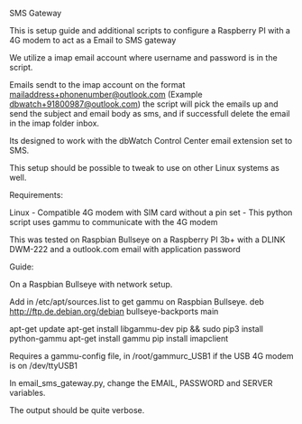 SMS Gateway

This is setup guide and additional scripts to configure a Raspberry PI with a 4G modem to act as a Email to SMS gateway

We utilize a imap email account where username and password is in the script. 

Emails sendt to the imap account on the format mailaddress+phonenumber@outlook.com (Example dbwatch+91800987@outlook.com)
the script will pick the emails up and send the subject and email body as sms, and if successfull delete the email in the imap folder inbox. 

Its designed to work with the dbWatch Control Center email extension set to SMS. 

This setup should be possible to tweak to use on other Linux systems as well.

Requirements:

Linux
	- Compatible 4G modem with SIM card without a pin set
	- This python script uses gammu to communicate with the 4G modem

This was tested on Raspbian Bullseye on a Raspberry PI 3b+ with a DLINK DWM-222 and a outlook.com email with application password 

Guide:

On a Raspbian Bullseye with network setup.

Add in /etc/apt/sources.list to get gammu on Raspbian Bullseye.
deb http://ftp.de.debian.org/debian bullseye-backports main

apt-get update
apt-get install libgammu-dev pip && sudo pip3 install python-gammu
apt-get install gammu
pip install imapclient 

Requires a gammu-config file, in /root/gammurc_USB1 if the USB 4G modem is on /dev/ttyUSB1

In email_sms_gateway.py, change the EMAIL, PASSWORD and SERVER variables.

The output should be quite verbose. 


	